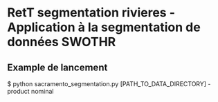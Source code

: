 # RetT segmentation rivieres - Application à la segmentation de données SWOTHR

## Example de lancement
$ python sacramento_segmentation.py [PATH_TO_DATA_DIRECTORY] -product nominal

